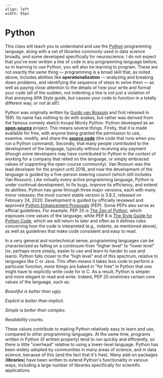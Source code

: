 ```{figure} images/python_logo.png
---
align: left
width: 65px
```
# Python

This class will teach you to understand and use the [Python](https://www.python.org) programming language, along with a set of libraries commonly used in data science broadly, and some developed specifically for neuroscience. I do not expect that you’ve ever written a line of code in any programming language before, so in learning to use Python, you will also be learning to program. These are not exactly the same thing — programming is a broad skill that, as noted above, includes abilities like **operationalization** — analyzing and breaking down problems, and identifying the sequence of steps to solve them — as well as paying close attention to the details of how your write and format your code (all of the sudden, not indenting a line is not just a violation of that annoying APA Style guide, but causes your code to function in a totally different way, or not at all!).

Python was originally written by [Guido van Rossum](https://en.wikipedia.org/wiki/Guido_van_Rossum) and first released in 1991.  Its name has nothing to do with snakes, but rather was derived from the famous comedy sketch troupe Monty Python. Python developed as an [**open-source**](https://en.wikipedia.org/wiki/Open-source_software) project. This means several things. Firstly, that it is made available for free, with anyone being granted the permission to use, examine, modify, and share the [**source code**](https://en.wikipedia.org/wiki/Source_code) (the code that runs when you run a Python command). Secondly, that many people contributed to the development of the language, typically without receiving any payment (though some developers may have contributed to Python in the context of working for a company that relied on the language, or simply embraced values of supporting the open-course community). Van Rossum was the lead developer for the project until 2018, and now the development of the language is guided by a five-person steering council (which still includes Van Rossum). Like virtually every active programming language, Python is under continual development, to fix bugs, improve its efficiency, and extend its abilities. Python has gone through three major versions, each with many minor releases; the most current stable version is 3.8.2, released on February 24, 2020. Development is guided by officially reviewed and approved [Python Enhancement Proposals](https://www.python.org/dev/peps/) (PEP). Some PEPs also serve as official guidelines. For example, PEP 20 is [The Zen of Python](https://www.python.org/dev/peps/pep-0020/), which espouses core values of the language, while PEP 8 is [The Style Guide for Python Code](https://www.python.org/dev/peps/pep-0008/), which we will return to later and often as it defines rules concerning how the code is interpreted (e.g., indents, as mentioned above), as well as guidelines that make code consistent and easy to read.

In a very general and nontechnical sense, programming languages can be characterized as falling on a continuum from “higher level” to “lower level” (or, perhaps more simply, easier to use and learn to harder to use and learn). Python falls closer to the “high level” end of this spectrum, relative to languages like C or Java. This often means it takes less code to perform a particular function, more things are baked in "for free" in Python that one might have to explicitly write code for in C. As a result, Python is simpler and more elegant to read and write. Indeed, PEP 20 enshrines certain core values of the language, such as:

*Beautiful is better than ugly.*

*Explicit is better than implicit.*

*Simple is better than complex.*

*Readability counts.*

These values contribute to making Python relatively easy to learn and use, compared to other programming languages. At the same time, programs written in Python (if written properly) tend to run quickly and efficiently, so there is little "overhead" relative to using a lower-level language. Python has been widely adopted by communities in many areas of science, and in data science, because of this (and the fact that it's free). Many add-on packages (**libraries**) have been written to extend Python's functionality in various ways, including a large number of libraries specifically for scientific applications.
